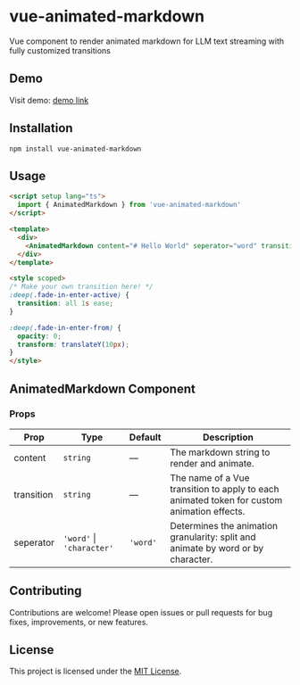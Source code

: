 # vue-animated-markdown

Vue component to render animated markdown for LLM text streaming with fully customized transitions

## Demo

Visit demo: [demo link](https://cjboy76.github.io/vue-animated-markdown/)

## Installation

```
npm install vue-animated-markdown
```

## Usage

```html
<script setup lang="ts">
  import { AnimatedMarkdown } from 'vue-animated-markdown'
</script>

<template>
  <div>
    <AnimatedMarkdown content="# Hello World" seperator="word" transition="fade-in" />
  </div>
</template>

<style scoped>
/* Make your own transition here! */
:deep(.fade-in-enter-active) {
  transition: all 1s ease;
}

:deep(.fade-in-enter-from) {
  opacity: 0;
  transform: translateY(10px);
}
</style>
```

## AnimatedMarkdown Component

### Props

| Prop       | Type                        | Default   | Description                                                                                           |
|------------|----------------------------|-----------|-------------------------------------------------------------------------------------------------------|
| content    | `string`                   | —         | The markdown string to render and animate.                                                            |
| transition | `string`                   | —      |The name of a Vue transition to apply to each animated token for custom animation effects.  |
| seperator  | `'word'` \| `'character'`  | `'word'`  | Determines the animation granularity: split and animate by word or by character.                      |

## Contributing

Contributions are welcome! Please open issues or pull requests for bug fixes, improvements, or new features.

## License

This project is licensed under the [MIT License](./LICENSE).
